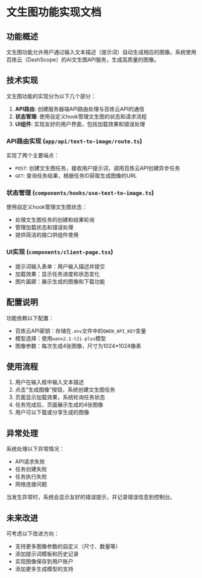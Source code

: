 # 文生图功能实现文档

## 功能概述

文生图功能允许用户通过输入文本描述（提示词）自动生成相应的图像。系统使用百炼云（DashScope）的AI文生图API服务，生成高质量的图像。

## 技术实现

文生图功能的实现分为以下几个部分：

1. **API路由**: 创建服务器端API路由处理与百炼云API的通信
2. **状态管理**: 使用自定义hook管理文生图的状态和请求流程
3. **UI组件**: 实现友好的用户界面，包括加载效果和错误处理

### API路由实现 (`app/api/text-to-image/route.ts`)

实现了两个主要端点：
- `POST`: 创建文生图任务，接收用户提示词，调用百炼云API创建异步任务
- `GET`: 查询任务结果，根据任务ID获取生成图像的URL

### 状态管理 (`components/hooks/use-text-to-image.ts`)

使用自定义hook管理文生图状态：
- 处理文生图任务的创建和结果轮询
- 管理加载状态和错误处理
- 提供简洁的接口供组件使用

### UI实现 (`components/client-page.tsx`)

- 提示词输入表单：用户输入描述并提交
- 加载效果：显示任务进度和状态变化
- 图片画廊：展示生成的图像和下载功能

## 配置说明

功能依赖以下配置：
- 百炼云API密钥：存储在`.env`文件中的`QWEN_API_KEY`变量
- 模型选择：使用`wanx2.1-t2i-plus`模型
- 图像参数：每次生成4张图像，尺寸为1024*1024像素

## 使用流程

1. 用户在输入框中输入文本描述
2. 点击"生成图像"按钮，系统创建文生图任务
3. 页面显示加载效果，系统轮询任务状态
4. 任务完成后，页面展示生成的4张图像
5. 用户可以下载或分享生成的图像

## 异常处理

系统处理以下异常情况：
- API请求失败
- 任务创建失败
- 任务执行失败
- 网络连接问题

当发生异常时，系统会显示友好的错误提示，并记录错误信息到控制台。

## 未来改进

可考虑以下改进方向：
- 支持更多图像参数的自定义（尺寸、数量等）
- 添加提示词模板和历史记录
- 实现图像保存到用户账户
- 添加更多生成模型的支持 